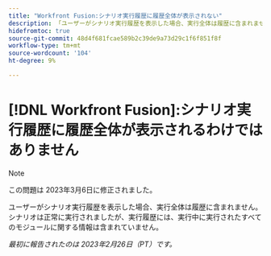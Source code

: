 ```yaml
---
title: "Workfront Fusion:シナリオ実行履歴に履歴全体が表示されない"
description: 「ユーザーがシナリオ実行履歴を表示した場合、実行全体は履歴に含まれません。 シナリオは正常に実行されましたが、実行履歴には、実行中に実行されたすべてのモジュールに関する情報は含まれていません。」
hidefromtoc: true
source-git-commit: 48d4f681fcae589b2c39de9a73d29c1f6f851f8f
workflow-type: tm+mt
source-wordcount: '104'
ht-degree: 9%

---
```



# [!DNL Workfront Fusion]:シナリオ実行履歴に履歴全体が表示されるわけではありません

>[!NOTE]
>
>この問題は 2023年3月6日に修正されました。

ユーザーがシナリオ実行履歴を表示した場合、実行全体は履歴に含まれません。 シナリオは正常に実行されましたが、実行履歴には、実行中に実行されたすべてのモジュールに関する情報は含まれていません。

_最初に報告されたのは 2023年2月26日（PT）です。_

